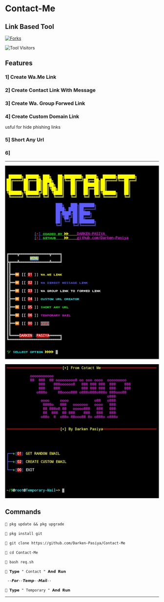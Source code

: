 # Contact-Me

## Link Based Tool

<a href="https://github.com/Anonymous-Zpt/T-banner4/network/members"><img title="Forks" src="https://img.shields.io/github/forks/Darken-Pasiya/Contact-Me?color=blue&style=flat-square"></a>

![Tool Visitors](https://visitor-badge.glitch.me/badge?page_id=Darken-Pasiya/Contact-Me&left_color=blueviolet&right_color=brightgreen)

## Features 

### 1] Create Wa.Me Link

### 2] Create Contact Link With Message 

### 3] Create Wa. Group Forwed Link

### 4] Create Custom Domain Link
 usful for hide phishing links

### 5] Short Any Url

### 6] 
----

<p align="center"><img src="https://github.com/Darken-Pasiya/Files/blob/main/contactme.jpg" alt="Bt">

<p align="center"><img src="https://github.com/Darken-Pasiya/Files/blob/main/tempmail.jpg" alt="Bt">

## Commands

`🎃 pkg update && pkg upgrade`

`🎃 pkg install git`

`🎃 git clone https://github.com/Darken-Pasiya/Contact-Me`

`🎃 cd Contact-Me`

`🎃 bash req.sh`

`🎃 𝗧𝘆𝗽𝗲 " Contact " 𝗔𝗻𝗱 𝗥𝘂𝗻 `

     --𝙁𝙤𝙧--𝙏𝙚𝙢𝙥--𝙈𝙖𝙞𝙡--

`🎃 𝗧𝘆𝗽𝗲 " Temporary " 𝗔𝗻𝗱 𝗥𝘂𝗻`

----
